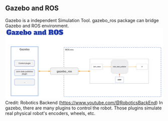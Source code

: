 ## Gazebo and ROS
Gazebo is a independent Simulation Tool. gazebo_ros package can bridge Gazebo and ROS environment. </br>
![alt text](https://github.com/Nabilphysics/ros2/blob/main/images/gazebo_ros.png)
Credit: Robotics Backend (https://www.youtube.com/@RoboticsBackEnd)
In gazebo, there are many plugins to control the robot. Those plugins simulate real physical robot's encoders, wheels, etc. <br>


